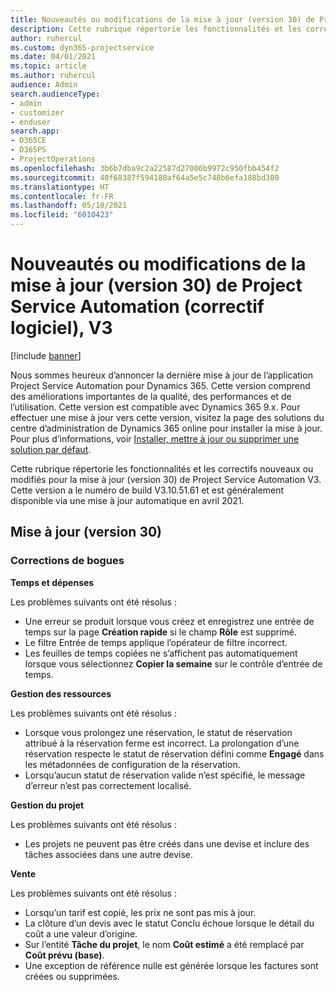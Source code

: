 ```yaml
---
title: Nouveautés ou modifications de la mise à jour (version 30) de Project Service Automation (correctif logiciel), V3
description: Cette rubrique répertorie les fonctionnalités et les correctifs disponibles pour la mise à jour (version 30) de Project Service Automation, V3.
author: ruhercul
ms.custom: dyn365-projectservice
ms.date: 04/01/2021
ms.topic: article
ms.author: ruhercul
audience: Admin
search.audienceType:
- admin
- customizer
- enduser
search.app:
- D365CE
- D365PS
- ProjectOperations
ms.openlocfilehash: 3b6b7dba9c2a22587d27006b9972c950fbb454f2
ms.sourcegitcommit: 40f68387f594180af64a5e5c748b6efa188bd300
ms.translationtype: HT
ms.contentlocale: fr-FR
ms.lasthandoff: 05/10/2021
ms.locfileid: "6010423"
---
```

# <a name="whats-new-or-changed-in-project-service-automation-update-release-30-v3"></a>Nouveautés ou modifications de la mise à jour (version 30) de Project Service Automation (correctif logiciel), V3

[!include [banner](../includes/psa-now-project-operations.md)]

Nous sommes heureux d’annoncer la dernière mise à jour de l’application Project Service Automation pour Dynamics 365. Cette version comprend des améliorations importantes de la qualité, des performances et de l’utilisation. Cette version est compatible avec Dynamics 365 9.x. Pour effectuer une mise à jour vers cette version, visitez la page des solutions du centre d’administration de Dynamics 365 online pour installer la mise à jour. Pour plus d’informations, voir [Installer, mettre à jour ou supprimer une solution par défaut](/power-platform/admin/install-remove-preferred-solution.md).

Cette rubrique répertorie les fonctionnalités et les correctifs nouveaux ou modifiés pour la mise à jour (version 30) de Project Service Automation V3. Cette version a le numéro de build V3.10.51.61 et est généralement disponible via une mise à jour automatique en avril 2021.

## <a name="update-release-30"></a>Mise à jour (version 30)

### <a name="bug-fixes"></a>Corrections de bogues

**Temps et dépenses**

Les problèmes suivants ont été résolus :

- Une erreur se produit lorsque vous créez et enregistrez une entrée de temps sur la page **Création rapide** si le champ **Rôle** est supprimé.
- Le filtre Entrée de temps applique l’opérateur de filtre incorrect.
- Les feuilles de temps copiées ne s’affichent pas automatiquement lorsque vous sélectionnez **Copier la semaine** sur le contrôle d’entrée de temps.

**Gestion des ressources**

Les problèmes suivants ont été résolus :

- Lorsque vous prolongez une réservation, le statut de réservation attribué à la réservation ferme est incorrect. La prolongation d’une réservation respecte le statut de réservation défini comme **Engagé** dans les métadonnées de configuration de la réservation.
- Lorsqu’aucun statut de réservation valide n’est spécifié, le message d’erreur n’est pas correctement localisé.

**Gestion du projet**

Les problèmes suivants ont été résolus :

- Les projets ne peuvent pas être créés dans une devise et inclure des tâches associées dans une autre devise.

**Vente**

Les problèmes suivants ont été résolus :

- Lorsqu’un tarif est copié, les prix ne sont pas mis à jour.
- La clôture d’un devis avec le statut Conclu échoue lorsque le détail du coût a une valeur d’origine.
- Sur l’entité **Tâche du projet**, le nom **Coût estimé** a été remplacé par **Coût prévu (base)**.
- Une exception de référence nulle est générée lorsque les factures sont créées ou supprimées.
